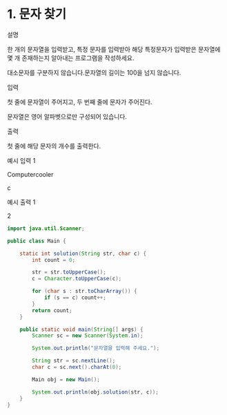 # 1. 문자 찾기

설명

한 개의 문자열을 입력받고, 특정 문자를 입력받아 해당 특정문자가 입력받은 문자열에 몇 개 존재하는지 알아내는 프로그램을 작성하세요.

대소문자를 구분하지 않습니다.문자열의 길이는 100을 넘지 않습니다.

입력

첫 줄에 문자열이 주어지고, 두 번째 줄에 문자가 주어진다.

문자열은 영어 알파벳으로만 구성되어 있습니다.

출력

첫 줄에 해당 문자의 개수를 출력한다.

예시 입력 1

Computercooler

c

예시 출력 1

2

```java
import java.util.Scanner;

public class Main {

    static int solution(String str, char c) {
        int count = 0;

        str = str.toUpperCase();
        c = Character.toUpperCase(c);

        for (char s : str.toCharArray()) {
            if (s == c) count++;
        }
        return count;
    }

    public static void main(String[] args) {
        Scanner sc = new Scanner(System.in);

        System.out.println("문자열을 입력해 주세요.");

        String str = sc.nextLine();
        char c = sc.next().charAt(0);

        Main obj = new Main();

        System.out.println(obj.solution(str, c));
    }
}
```


